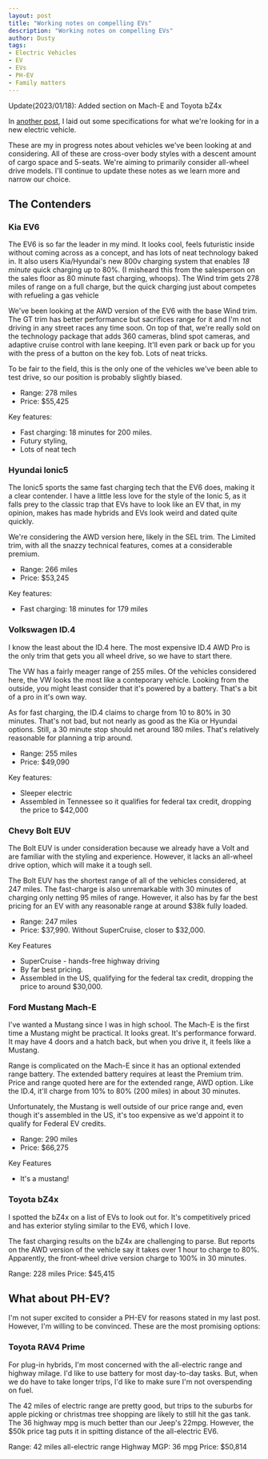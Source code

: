 ```yaml
---
layout: post
title: "Working notes on compelling EVs"
description: "Working notes on compelling EVs"
author: Dusty
tags:
- Electric Vehicles
- EV
- EVs
- PH-EV
- Family matters
---
```


Update(2023/01/18): Added section on Mach-E and Toyota bZ4x

In [another post](/2023/01/11/electric-vehicle-search), I laid
out some specifications for what we're looking for in a new electric vehicle.

These are my in progress notes about vehicles we've been looking at and
considering. All of these are cross-over body styles with a descent amount of
cargo space and 5-seats. We're aiming to primarily consider all-wheel drive
models. I'll continue to update these notes as we learn more and narrow our
choice.

## The Contenders

### Kia EV6

The EV6 is so far the leader in my mind. It looks cool, feels futuristic inside
without coming across as a concept, and has lots of neat technology baked in.
It also users Kia/Hyundai's new 800v charging system that enables _18 minute_
quick charging up to 80%. (I misheard this from the salesperson on the sales
floor as 80 minute fast charging, whoops). The Wind trim gets 278 miles of
range on a full charge, but the quick charging just about competes with
refueling a gas vehicle

We've been looking at the AWD version of the EV6 with the base Wind trim. The
GT trim has better performance but sacrifices range for it and I'm not driving
in any street races any time soon. On top of that, we're really sold on the
technology package that adds 360 cameras, blind spot cameras, and adaptive
cruise control with lane keeping. It'll even park or back up for you with the
press of a button on the key fob. Lots of neat tricks.

To be fair to the field, this is the only one of the vehicles we've been able
to test drive, so our position is probably slightly biased.

- Range: 278 miles
- Price: $55,425

Key features:

- Fast charging: 18 minutes for 200 miles.
- Futury styling,
- Lots of neat tech

### Hyundai Ionic5

The Ionic5 sports the same fast charging tech that the EV6 does, making it a
clear contender. I have a little less love for the style of the Ionic 5, as it
falls prey to the classic trap that EVs have to look like an EV that, in my
opinion, makes has made hybrids and EVs look weird and dated quite quickly.

We're considering the AWD version here, likely in the SEL trim. The Limited
trim, with all the snazzy technical features, comes at a considerable premium.

- Range: 266 miles
- Price: $53,245

Key features:

- Fast charging: 18 minutes for 179 miles

### Volkswagen ID.4

I know the least about the ID.4 here. The most expensive ID.4 AWD Pro is the
only trim that gets you all wheel drive, so we have to start there.

The VW has a fairly meager range of 255 miles. Of the vehicles considered here,
the VW looks the most like a conteporary vehicle. Looking from the outside, you
might least consider that it's powered by a battery. That's a bit of a pro in
it's own way.

As for fast charging, the ID.4 claims to charge from 10 to 80% in 30 minutes.
That's not bad, but not nearly as good as the Kia or Hyundai options. Still, a
30 minute stop should net around 180 miles. That's relatively reasonable for
planning a trip around.

- Range: 255 miles
- Price: $49,090

Key features:

- Sleeper electric
- Assembled in Tennessee so it qualifies for federal tax credit, dropping the
  price to $42,000

### Chevy Bolt EUV

The Bolt EUV is under consideration because we already have a Volt and are
familiar with the styling and experience. However, it lacks an all-wheel drive
option, which will make it a tough sell.

The Bolt EUV has the shortest range of all of the vehicles considered, at 247
miles. The fast-charge is also unremarkable with 30 minutes of charging only
netting 95 miles of range. However, it also has by far the best pricing for an
EV with any reasonable range at around $38k fully loaded.

- Range: 247 miles
- Price: $37,990. Without SuperCruise, closer to $32,000.

Key Features

- SuperCruise - hands-free highway driving
- By far best pricing.
- Assembled in the US, qualifying for the federal tax credit, dropping the
  price to around $30,000.

### Ford Mustang Mach-E

I've wanted a Mustang since I was in high school. The Mach-E is the first time
a Mustang might be practical. It looks great. It's performance forward. It may
have 4 doors and a hatch back, but when you drive it, it feels like a Mustang.

Range is complicated on the Mach-E since it has an optional extended range
battery. The extended battery requires at least the Premium trim. Price and
range quoted here are for the extended range, AWD option. Like the ID.4, it'll
charge from 10% to 80% (200 miles) in about 30 minutes.

Unfortunately, the Mustang is well outside of our price range and, even though
it's assembled in the US, it's too expensive as we'd appoint it to qualify for
Federal EV credits.

- Range: 290 miles
- Price: $66,275

Key Features

- It's a mustang!

### Toyota bZ4x

I spotted the bZ4x on a list of EVs to look out for. It's competitively priced
and has exterior styling similar to the EV6, which I love.

The fast charging results on the bZ4x are challenging to parse. But reports on
the AWD version of the vehicle say it takes over 1 hour to charge to 80%.
Apparently, the front-wheel drive version charge to 100% in 30 minutes.

Range: 228 miles
Price: $45,415

## What about PH-EV?

I'm not super excited to consider a PH-EV for reasons stated in my last post.
However, I'm willing to be convinced. These are the most promising options:

### Toyota RAV4 Prime

For plug-in hybrids, I'm most concerned with the all-electric range and highway
milage. I'd like to use battery for most day-to-day tasks. But, when we do have
to take longer trips, I'd like to make sure I'm not overspending on fuel.

The 42 miles of electric range are pretty good, but trips to the suburbs for
apple picking or christmas tree shopping are likely to still hit the gas tank.
The 36 highway mpg is much better than our Jeep's 22mpg. However, the $50k
price tag puts it in spitting distance of the all-electric EV6.

Range: 42 miles all-electric range
Highway MGP: 36 mpg
Price: $50,814
